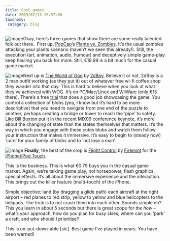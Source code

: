 ```yaml
---
title: Cool games
date: 2009/07/13 15:57:00
taxonomy: 
 category: blog 
---
```


![image](http://lh6.ggpht.com/_-8eBgLSYyzA/SltZXJFWWzI/AAAAAAAAEnE/_YfvaWz4vjY/image%5B12%5D.png?imgmax=800)Okay, here’s three games that show there are some really talented folk out there.  First up, [PopCap](http://www.popcap.com/)’s [Plants vs. Zombies](http://www.popcap.com/games/pvz/?icid=plantsvszombies_HP_DL_1_8_19_08_en). It’s the usual zombies attacking your plants scenario (haven’t we seen this already!). Still, the execution (art, animation, audio, humour) and deceptively simple game-play keep hauling you back for more. Still, €19.99 is a bit much for the casual game market.

![image](http://lh4.ggpht.com/_-8eBgLSYyzA/SltZYAbE8WI/AAAAAAAAEnI/2asuDv1rJOI/image%5B13%5D.png?imgmax=800)Next up is [The World of Goo](http://www.2dboy.com/games.php) by [2dBoy](http://www.2dboy.com/about.php). Believe it or not, 2dBoy is a 2 man outfit working (as they put it) out of whatever free wi-fi coffee shop they wander into that day. This is hard to believe when you look at what they’ve achieved with WOG. It’s on PC/Mac/Linux and WiiWare (only €15 there). There’s a free [trial](http://worldofgoo.com/dl2.php?lk=demo) that does a good job showcasing the game. You control a collection of blobs (yea, I know but it’s hard to be more descriptive) that you need to navigate from one end of the puzzle to another, perhaps creating a bridge or tower to reach the ‘pipe’ to safety. Like [Bill Buxton](http://www.billbuxton.com/) put it in the recent MIX09 conference [keynote](http://videos.visitmix.com/MIX09/KEY01), it’s more about the changing of state than the states themselves that matters. It’s the way in which you engage with these cutes blobs and watch them follow your instruction that makes it immersive. It’s easy to begin to (steady now) ‘care’ for your family of blobs and to ‘not lose a man’. 

![image](http://lh4.ggpht.com/_-8eBgLSYyzA/SltZZAUEzII/AAAAAAAAEnM/HBUrvcMO5Rw/image%5B14%5D.png?imgmax=800) **Finally**, the best of the crop is [Flight Control](http://www.firemint.com/flightcontrol/) by [Firemint](http://www.firemint.com/) for the [iPhone/iPod Touch](http://itunes.apple.com/WebObjects/MZStore.woa/wa/viewSoftware?id=306220440&mt=8&uo=2&uo=2).

This is the business. This is what €0.79 buys you in the casual game market. Again, we’re talking game play, not horsepower, flash graphics, special effects. It’s all about the immersive experience and the interaction. This brings out the killer feature (multi-touch) of the iPhone.

Simple objective: land (by dragging a glide path) each aircraft at the right airport – red planes to red strip, yellow to yellow and blue helicopters to the helipads. The trick is to not crash them into each other. Sounds simple eh? This you learn in about 5 seconds but there is great scope for _the how_ – what’s your approach, how do you plan for busy skies, where can you ‘park’ a craft, and who should I prioritise?

This is un-put-down-able [sic]. Best game I’ve played in years. You have been warned!

